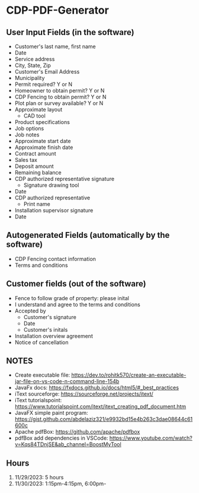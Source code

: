 # CDP-PDF-Generator

## User Input Fields (in the software)
* Customer's last name, first name
* Date
* Service address
* City, State, Zip
* Customer's Email Address
* Municipality
* Permit required? Y or N
* Homeowner to obtain permit? Y or N
* CDP Fencing to obtain permit? Y or N
* Plot plan or survey available? Y or N
* Approximate layout
  * CAD tool
* Product specifications
* Job options
* Job notes
* Approximate start date
* Approximate finish date
* Contract amount
* Sales tax
* Deposit amount
* Remaining balance
* CDP authorized representative signature
  * Signature drawing tool
* Date
* CDP authorized representative
  * Print name
* Installation supervisor signature 
* Date

## Autogenerated Fields (automatically by the software)
* CDP Fencing contact information
* Terms and conditions

## Customer fields (out of the software)
* Fence to follow grade of property: please inital
* I understand and agree to the terms and conditions
* Accepted by
  * Customer's signature
  * Date
  * Customer's initals
* Installation overview agreement
* Notice of cancellation

## NOTES
* Create executable file: https://dev.to/rohitk570/create-an-executable-jar-file-on-vs-code-n-command-line-154b
* JavaFx docs: https://fxdocs.github.io/docs/html5/#_best_practices
* iText sourceforge: https://sourceforge.net/projects/itext/
* iText tutorialspoint: https://www.tutorialspoint.com/itext/itext_creating_pdf_document.htm
* JavaFX simple paint program: https://gist.github.com/abdelaziz321/e9932bd15e4b263c3dae08644c61600c
* Apache pdfBox: https://github.com/apache/pdfbox
* pdfBox add dependencies in VSCode: https://www.youtube.com/watch?v=Kqs84TDnjSE&ab_channel=BoostMyTool


## Hours
1. 11/29/2023: 5 hours
2. 11/30/2023: 1:15pm-4:15pm, 6:00pm-